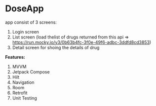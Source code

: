 # DoseApp
app consist of 3 screens:
1. Login screen
2. List screen (load thelist of drugs returned from this api => https://run.mocky.io/v3/0b63b4fc-3f0e-49f6-adbc-3ddfd8cd3853)
3. Detail screen for shoing the details of drug

**Features:**
1. MVVM
2. Jetpack Compose
3. Hilt
4. Navigation 
5. Room
6. Retrofit
7. Unit Testing
